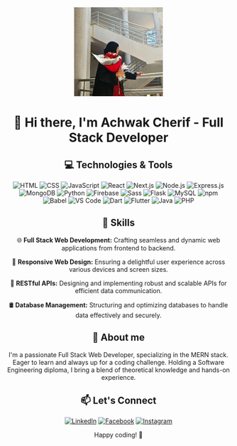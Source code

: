 <div align="center">
  <img src="IMG_20231223_234854_057.jpg" alt="Achwak Cherif" width="200" />



# 👋 Hi there, I'm Achwak Cherif - Full Stack Developer

## 💻 Technologies & Tools
![HTML](https://img.shields.io/badge/-HTML-E34F26?style=flat&logo=html5&logoColor=white)
![CSS](https://img.shields.io/badge/-CSS-1572B6?style=flat&logo=css3&logoColor=white)
![JavaScript](https://img.shields.io/badge/-JavaScript-F7DF1E?style=flat&logo=javascript&logoColor=white)
![React](https://img.shields.io/badge/-React-61DAFB?style=flat&logo=react&logoColor=white)
![Next.js](https://img.shields.io/badge/-Next.js-000000?style=flat&logo=next.js&logoColor=white)
![Node.js](https://img.shields.io/badge/-Node.js-339933?style=flat&logo=node.js&logoColor=white)
![Express.js](https://img.shields.io/badge/-Express.js-000000?style=flat&logo=express&logoColor=white)
![MongoDB](https://img.shields.io/badge/-MongoDB-47A248?style=flat&logo=mongodb&logoColor=white)
![Python](https://img.shields.io/badge/-Python-3776AB?style=flat&logo=python&logoColor=white)
  ![Firebase](https://img.shields.io/badge/-Firebase-FFCA28?style=flat&logo=firebase&logoColor=white)
  ![Sass](https://img.shields.io/badge/-Sass-CC6699?style=flat&logo=sass&logoColor=white)
  ![Flask](https://img.shields.io/badge/-Flask-000000?style=flat&logo=flask&logoColor=white)
![MySQL](https://img.shields.io/badge/-MySQL-4479A1?style=flat&logo=mysql&logoColor=white)
![npm](https://img.shields.io/badge/-npm-CB3837?style=flat&logo=npm&logoColor=white)
![Babel](https://img.shields.io/badge/-Babel-F9DC3E?style=flat&logo=babel&logoColor=white)
![VS Code](https://img.shields.io/badge/-VS_Code-007ACC?style=flat&logo=visual-studio-code&logoColor=white)
![Dart](https://img.shields.io/badge/-Dart-0175C2?style=flat&logo=dart&logoColor=white)
![Flutter](https://img.shields.io/badge/-Flutter-02569B?style=flat&logo=flutter&logoColor=white)
![Java](https://img.shields.io/badge/-Java-007396?style=flat&logo=java&logoColor=white)
![PHP](https://img.shields.io/badge/-PHP-777BB4?style=flat&logo=php&logoColor=white)


## 🚀 Skills

 🌐 **Full Stack Web Development:** Crafting seamless and dynamic web applications from frontend to backend.
 
 📱 **Responsive Web Design:** Ensuring a delightful user experience across various devices and screen sizes.
 
 🚀 **RESTful APIs:** Designing and implementing robust and scalable APIs for efficient data communication.
 
 🛢️ **Database Management:** Structuring and optimizing databases to handle data effectively and securely.



## 🌱 About me
I'm a passionate Full Stack Web Developer, specializing in the MERN stack. Eager to learn and always up for a coding challenge. Holding a Software Engineering diploma, I bring a blend of theoretical knowledge and hands-on experience.


## 📫 Let's Connect

[![LinkedIn](https://img.shields.io/badge/-LinkedIn-0077B5?style=flat&logo=linkedin&logoColor=white)](https://www.linkedin.com/in/achwak-cherif) 
[![Facebook](https://img.shields.io/badge/-Facebook-1877F2?style=flat&logo=facebook&logoColor=white)](https://www.facebook.com/cherif.achwak.1) 
[![Instagram](https://img.shields.io/badge/-Instagram-E4405F?style=flat&logo=instagram&logoColor=white)](https://www.instagram.com/achwak_cherif?igsh=d3htc2JwYXMyd3l1)

Happy coding! 🚀
</div>


<!--
**Achwak28/Achwak28** is a ✨ _special_ ✨ repository because its `README.md` (this file) appears on your GitHub profile.

Here are some ideas to get you started:

- 🔭 I’m currently working on ...
- 🌱 I’m currently learning ...
- 👯 I’m looking to collaborate on ...
- 🤔 I’m looking for help with ...
- 💬 Ask me about ...
- 📫 How to reach me: ...
- 😄 Pronouns: ...
- ⚡ Fun fact: ...
-->
